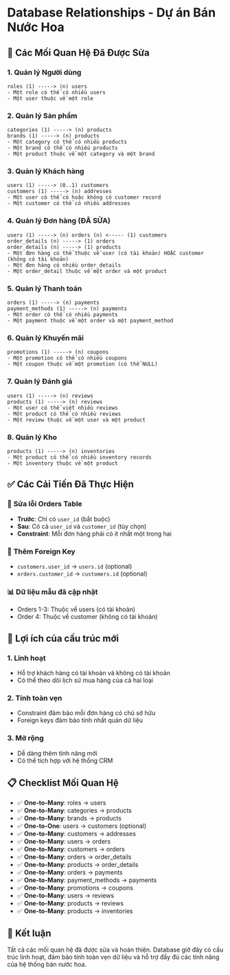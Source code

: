 # Database Relationships - Dự án Bán Nước Hoa

## 🔗 Các Mối Quan Hệ Đã Được Sửa

### 1. **Quản lý Người dùng**

```
roles (1) -----> (n) users
- Một role có thể có nhiều users
- Một user thuộc về một role
```

### 2. **Quản lý Sản phẩm**

```
categories (1) -----> (n) products
brands (1) -----> (n) products
- Một category có thể có nhiều products
- Một brand có thể có nhiều products
- Một product thuộc về một category và một brand
```

### 3. **Quản lý Khách hàng**

```
users (1) -----> (0..1) customers
customers (1) -----> (n) addresses
- Một user có thể có hoặc không có customer record
- Một customer có thể có nhiều addresses
```

### 4. **Quản lý Đơn hàng (ĐÃ SỬA)**

```
users (1) -----> (n) orders (n) <----- (1) customers
order_details (n) -----> (1) orders
order_details (n) -----> (1) products
- Một đơn hàng có thể thuộc về user (có tài khoản) HOẶC customer (không có tài khoản)
- Một đơn hàng có nhiều order_details
- Một order_detail thuộc về một order và một product
```

### 5. **Quản lý Thanh toán**

```
orders (1) -----> (n) payments
payment_methods (1) -----> (n) payments
- Một order có thể có nhiều payments
- Một payment thuộc về một order và một payment_method
```

### 6. **Quản lý Khuyến mãi**

```
promotions (1) -----> (n) coupons
- Một promotion có thể có nhiều coupons
- Một coupon thuộc về một promotion (có thể NULL)
```

### 7. **Quản lý Đánh giá**

```
users (1) -----> (n) reviews
products (1) -----> (n) reviews
- Một user có thể viết nhiều reviews
- Một product có thể có nhiều reviews
- Một review thuộc về một user và một product
```

### 8. **Quản lý Kho**

```
products (1) -----> (n) inventories
- Một product có thể có nhiều inventory records
- Một inventory thuộc về một product
```

## ✅ **Các Cải Tiến Đã Thực Hiện**

### 🔧 **Sửa lỗi Orders Table**

- **Trước**: Chỉ có `user_id` (bắt buộc)
- **Sau**: Có cả `user_id` và `customer_id` (tùy chọn)
- **Constraint**: Mỗi đơn hàng phải có ít nhất một trong hai

### 🔗 **Thêm Foreign Key**

- `customers.user_id` -> `users.id` (optional)
- `orders.customer_id` -> `customers.id` (optional)

### 📊 **Dữ liệu mẫu đã cập nhật**

- Orders 1-3: Thuộc về users (có tài khoản)
- Order 4: Thuộc về customer (không có tài khoản)

## 🎯 **Lợi ích của cấu trúc mới**

### 1. **Linh hoạt**

- Hỗ trợ khách hàng có tài khoản và không có tài khoản
- Có thể theo dõi lịch sử mua hàng của cả hai loại

### 2. **Tính toàn vẹn**

- Constraint đảm bảo mỗi đơn hàng có chủ sở hữu
- Foreign keys đảm bảo tính nhất quán dữ liệu

### 3. **Mở rộng**

- Dễ dàng thêm tính năng mới
- Có thể tích hợp với hệ thống CRM

## 📋 **Checklist Mối Quan Hệ**

- ✅ **One-to-Many**: roles -> users
- ✅ **One-to-Many**: categories -> products
- ✅ **One-to-Many**: brands -> products
- ✅ **One-to-One**: users -> customers (optional)
- ✅ **One-to-Many**: customers -> addresses
- ✅ **One-to-Many**: users -> orders
- ✅ **One-to-Many**: customers -> orders
- ✅ **One-to-Many**: orders -> order_details
- ✅ **One-to-Many**: products -> order_details
- ✅ **One-to-Many**: orders -> payments
- ✅ **One-to-Many**: payment_methods -> payments
- ✅ **One-to-Many**: promotions -> coupons
- ✅ **One-to-Many**: users -> reviews
- ✅ **One-to-Many**: products -> reviews
- ✅ **One-to-Many**: products -> inventories

## 🚀 **Kết luận**

Tất cả các mối quan hệ đã được sửa và hoàn thiện. Database giờ đây có cấu trúc linh hoạt, đảm bảo tính toàn vẹn dữ liệu và hỗ trợ đầy đủ các tính năng của hệ thống bán nước hoa.
